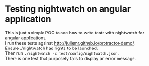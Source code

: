 # Testing nightwatch on angular application

This is just a simple POC to see how to write tests with nightwatch for angular applications.  
I run these tests against http://juliemr.github.io/protractor-demo/.  
Ensure ./nightwatch has rights to be launched.  
Then run `./nightwatch -c test/config/nightwatch.json`.  
There is one test that purposely fails to display an error message.
